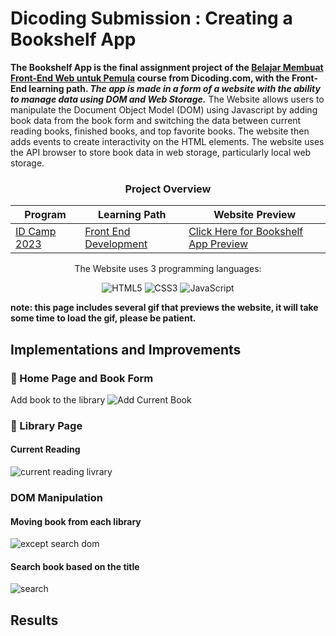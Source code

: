 # Dicoding Submission : Creating a Bookshelf App
**The Bookshelf App is the final assignment project of the [Belajar Membuat Front-End Web untuk Pemula](https://www.dicoding.com/academies/315) course from Dicoding.com, with the Front-End learning path. *The app is made in a form of a website with the ability to manage data using DOM and Web Storage.*** The Website allows users to manipulate the Document Object Model (DOM) using Javascript by adding book data from the book form and switching the data between current reading books, finished books, and top favorite books. The website then adds events to create interactivity on the HTML elements. The website uses the API browser to store book data in web storage, particularly local web storage.


<div align="center">

<h3>Project Overview</h3>
  
| Program       | Learning Path           | Website Preview       |
| ------------- | ------------------------| ------------------------|
| [ID Camp 2023](https://idcamp.ioh.co.id/) | [Front End Development](https://www.dicoding.com/learningpaths/22)   | [Click Here for Bookshelf App Preview]([https://example.com/](https://fiennaalya.github.io/Bookshelf-App-Dicoding-Submission/))|

<p>The Website uses 3 programming languages:</p>
<p align="center">
  <img src="https://img.shields.io/badge/HTML5-E34F26?style=for-the-badge&logo=html5&logoColor=white" alt="HTML5"/>
  <img src="https://img.shields.io/badge/CSS3-1572B6?style=for-the-badge&logo=css3&logoColor=white" alt="CSS3"/>
  <img src="https://img.shields.io/badge/JavaScript-F7DF1E?style=for-the-badge&logo=javascript&logoColor=black" alt="JavaScript"/>
</p>
</div>

**note: this page includes several gif that previews the website, it will take some time to load the gif, please be patient.**

## Implementations and Improvements
### 📌 Home Page and Book Form
Add book to the library
![Add Current Book](https://github.com/fiennaalya/Bookshelf-App-Dicoding-Submission/assets/99575596/5a13213f-ffac-478d-9fd4-e0e7ca2b07ee)

### 📌 Library Page
#### Current Reading
![current reading livrary](https://github.com/fiennaalya/Bookshelf-App-Dicoding-Submission/assets/99575596/c148625d-c1d4-4dbb-a3dc-846dbd50e405)

### DOM Manipulation
#### Moving book from each library
![except search dom](https://github.com/fiennaalya/Bookshelf-App-Dicoding-Submission/assets/99575596/4567cc79-3d3e-414a-9b59-97448af418e9)

#### Search book based on the title
![search](https://github.com/fiennaalya/Bookshelf-App-Dicoding-Submission/assets/99575596/7b523a52-a65e-471f-bf20-e7842fd4211a)

## Results
